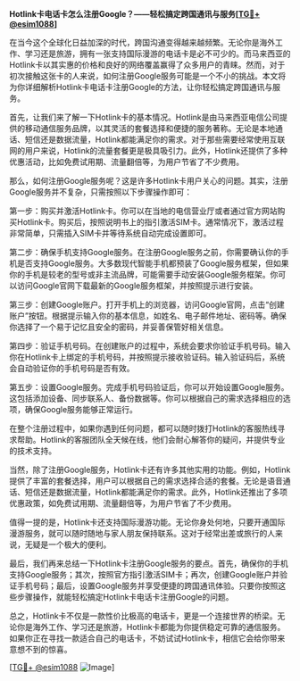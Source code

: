 **Hotlink卡电话卡怎么注册Google？——轻松搞定跨国通讯与服务[[TG💪+ @esim1088](https://t.me/s/esim1088)]**

在当今这个全球化日益加深的时代，跨国沟通变得越来越频繁。无论你是海外工作、学习还是旅游，拥有一张支持国际漫游的电话卡是必不可少的。而马来西亚的Hotlink卡以其实惠的价格和良好的网络覆盖赢得了众多用户的青睐。然而，对于初次接触这张卡的人来说，如何注册Google服务可能是一个不小的挑战。本文将为你详细解析Hotlink卡电话卡注册Google的方法，让你轻松搞定跨国通讯与服务。

首先，让我们来了解一下Hotlink卡的基本情况。Hotlink是由马来西亚电信公司提供的移动通信服务品牌，以其灵活的套餐选择和便捷的服务著称。无论是本地通话、短信还是数据流量，Hotlink都能满足你的需求。对于那些需要经常使用互联网的用户来说，Hotlink的流量套餐更是极具吸引力。此外，Hotlink还提供了多种优惠活动，比如免费试用期、流量翻倍等，为用户节省了不少费用。

那么，如何注册Google服务呢？这是许多Hotlink卡用户关心的问题。其实，注册Google服务并不复杂，只需按照以下步骤操作即可：

第一步：购买并激活Hotlink卡。你可以在当地的电信营业厅或者通过官方网站购买Hotlink卡。购买后，按照说明书上的指引激活SIM卡。通常情况下，激活过程非常简单，只需插入SIM卡并等待系统自动完成设置即可。

第二步：确保手机支持Google服务。在注册Google服务之前，你需要确认你的手机是否支持Google服务。大多数现代智能手机都预装了Google服务框架，但如果你的手机是较老的型号或非主流品牌，可能需要手动安装Google服务框架。你可以访问Google官网下载最新的Google服务框架，并按照提示进行安装。

第三步：创建Google账户。打开手机上的浏览器，访问Google官网，点击“创建账户”按钮。根据提示输入你的基本信息，如姓名、电子邮件地址、密码等。确保你选择了一个易于记忆且安全的密码，并妥善保管好相关信息。

第四步：验证手机号码。在创建账户的过程中，系统会要求你验证手机号码。输入你在Hotlink卡上绑定的手机号码，并按照提示接收验证码。输入验证码后，系统会自动验证你的手机号码是否有效。

第五步：设置Google服务。完成手机号码验证后，你可以开始设置Google服务。这包括添加设备、同步联系人、备份数据等。你可以根据自己的需求选择相应的选项，确保Google服务能够正常运行。

在整个注册过程中，如果你遇到任何问题，都可以随时拨打Hotlink的客服热线寻求帮助。Hotlink的客服团队全天候在线，他们会耐心解答你的疑问，并提供专业的技术支持。

当然，除了注册Google服务，Hotlink卡还有许多其他实用的功能。例如，Hotlink提供了丰富的套餐选择，用户可以根据自己的需求选择合适的套餐。无论是语音通话、短信还是数据流量，Hotlink都能满足你的需求。此外，Hotlink还推出了多项优惠政策，如免费试用期、流量翻倍等，为用户节省了不少费用。

值得一提的是，Hotlink卡还支持国际漫游功能。无论你身处何地，只要开通国际漫游服务，就可以随时随地与家人朋友保持联系。这对于经常出差或旅行的人来说，无疑是一个极大的便利。

最后，我们再来总结一下Hotlink卡注册Google服务的要点。首先，确保你的手机支持Google服务；其次，按照官方指引激活SIM卡；再次，创建Google账户并验证手机号码；最后，设置Google服务并享受便捷的跨国通讯体验。只要你按照这些步骤操作，就能轻松搞定Hotlink卡电话卡注册Google的问题。

总之，Hotlink卡不仅是一款性价比极高的电话卡，更是一个连接世界的桥梁。无论你是海外工作、学习还是旅游，Hotlink卡都能为你提供稳定可靠的通信服务。如果你正在寻找一款适合自己的电话卡，不妨试试Hotlink卡，相信它会给你带来意想不到的惊喜。

[[TG💪+ @esim1088](https://t.me/s/esim1088) ![Image](https://i.postimg.cc/4NQfJmqS/Snipaste-2025-05-13-00-14-12.png)]